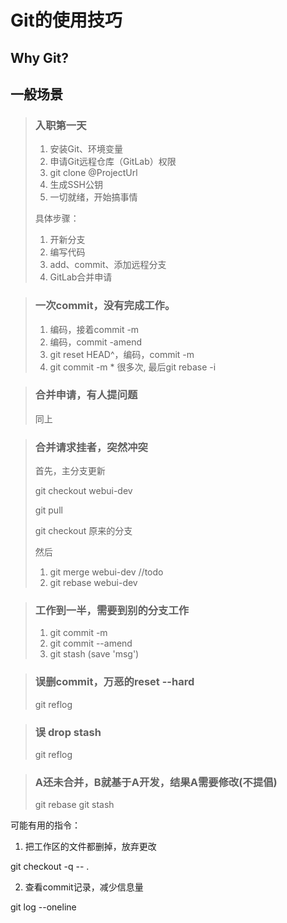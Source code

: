 # Git的使用技巧

## Why Git?

## 一般场景
> ### 入职第一天
> 1. 安装Git、环境变量
> 2. 申请Git远程仓库（GitLab）权限
> 3. git clone @ProjectUrl
> 4. 生成SSH公钥
> 5. 一切就绪，开始搞事情
> 
> 具体步骤：
> 1. 开新分支
> 2. 编写代码
> 3. add、commit、添加远程分支
> 4. GitLab合并申请

> ### 一次commit，没有完成工作。
> 1. 编码，接着commit -m
> 2. 编码，commit -amend
> 3. git reset HEAD^，编码，commit -m
> 4. git commit -m * 很多次, 最后git rebase -i

> ### 合并申请，有人提问题
> 同上

> ### 合并请求挂者，突然冲突
> 首先，主分支更新
> 
> git checkout webui-dev
> 
> git pull
> 
> git checkout 原来的分支
> 
> 然后
> 1. git merge webui-dev  //todo
> 2. git rebase webui-dev
>  


>  ### 工作到一半，需要到别的分支工作
> 1. git commit -m
> 2. git commit --amend
> 3. git stash (save 'msg')

>  ### 误删commit，万恶的reset --hard
> git reflog
> 
> 

>  ### 误 drop stash
> git reflog


>  ### A还未合并，B就基于A开发，结果A需要修改(不提倡)
> git rebase
> git stash 
> 



可能有用的指令：

1. 把工作区的文件都删掉，放弃更改

git checkout -q -- .

2. 查看commit记录，减少信息量

git log --oneline






